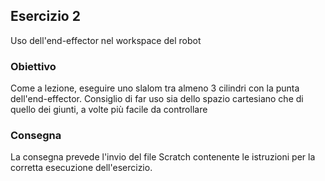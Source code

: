 ## Esercizio 2

Uso dell'end-effector nel workspace del robot

### Obiettivo
Come a lezione, eseguire uno slalom tra almeno 3 cilindri con la punta dell'end-effector. Consiglio di far uso sia dello spazio cartesiano che di quello dei giunti, a volte più facile da controllare

### Consegna

La consegna prevede l'invio del file Scratch contenente le istruzioni per la corretta esecuzione dell'esercizio.
